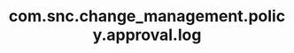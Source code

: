 ---
layout: page
title: com.snc.change_management.policy.approval.log
description: ""
value: "info"
---